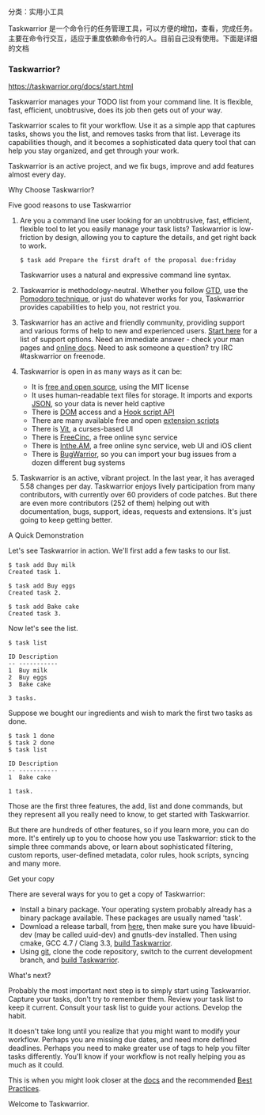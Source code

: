 分类：实用小工具

Taskwarrior 是一个命令行的任务管理工具，可以方便的增加，查看，完成任务。主要在命令行交互，适应于重度依赖命令行的人。目前自己没有使用。下面是详细的文档

### Taskwarrior?

https://taskwarrior.org/docs/start.html

Taskwarrior manages your TODO list from your command line. It is flexible, fast, efficient, unobtrusive, does its job then gets out of your way.

Taskwarrior scales to fit your workflow. Use it as a simple app that captures tasks, shows you the list, and removes tasks from that list. Leverage its capabilities though, and it becomes a sophisticated data query tool that can help you stay organized, and get through your work.

Taskwarrior is an active project, and we fix bugs, improve and add features almost every day.

Why Choose Taskwarrior?

Five good reasons to use Taskwarrior

1. Are you a command line user looking for an unobtrusive, fast, efficient, flexible tool to let you easily manage your task lists? Taskwarrior is low-friction by design, allowing you to capture the details, and get right back to work.

   ```
   $ task add Prepare the first draft of the proposal due:friday
   ```

   Taskwarrior uses a natural and expressive command line syntax.

2. Taskwarrior is methodology-neutral. Whether you follow [GTD](http://gettingthingsdone.com/), use the [Pomodoro technique](http://pomodorotechnique.com/), or just do whatever works for you, Taskwarrior provides capabilities to help you, not restrict you.

   

3. Taskwarrior has an active and friendly community, providing support and various forms of help to new and experienced users. [Start here](https://taskwarrior.org/support) for a list of support options. Need an immediate answer - check your man pages and [online docs](https://taskwarrior.org/docs). Need to ask someone a question? try IRC #taskwarrior on freenode.

   

4. Taskwarrior is open in as many ways as it can be:

   - It is [free and open source](https://github.com/GothenburgBitFactory/taskwarrior), using the MIT license
   - It uses human-readable text files for storage. It imports and exports [JSON](https://taskwarrior.org/docs/design/task.html), so your data is never held captive
   - There is [DOM](https://taskwarrior.org/docs/dom.html) access and a [Hook script API](https://taskwarrior.org/docs/hooks.html)
   - There are many available free and open [extension scripts](https://taskwarrior.org/tools)
   - There is [Vit](https://gothenburgbitfactory.org/projects/vit.html), a curses-based UI
   - There is [FreeCinc](https://freecinc.com/), a free online sync service
   - There is [Inthe.AM](https://inthe.am/about), a free online sync service, web UI and iOS client
   - There is [BugWarrior](https://github.com/ralphbean/bugwarrior), so you can import your bug issues from a dozen different bug systems

5. Taskwarrior is an active, vibrant project. In the last year, it has averaged 5.58 changes per day. Taskwarrior enjoys lively participation from many contributors, with currently over 60 providers of code patches. But there are even more contributors (252 of them) helping out with documentation, bugs, support, ideas, requests and extensions. It's just going to keep getting better.

   

A Quick Demonstration

Let's see Taskwarrior in action. We'll first add a few tasks to our list.

```
$ task add Buy milk
Created task 1.

$ task add Buy eggs
Created task 2.

$ task add Bake cake
Created task 3.
```

Now let's see the list.

```
$ task list

ID Description
-- -----------
1  Buy milk
2  Buy eggs
3  Bake cake

3 tasks.
```

Suppose we bought our ingredients and wish to mark the first two tasks as done.

```
$ task 1 done
$ task 2 done
$ task list

ID Description
-- -----------
1  Bake cake

1 task.
```

Those are the first three features, the add, list and done commands, but they represent all you really need to know, to get started with Taskwarrior.

But there are hundreds of other features, so if you learn more, you can do more. It's entirely up to you to choose how you use Taskwarrior: stick to the simple three commands above, or learn about sophisticated filtering, custom reports, user-defined metadata, color rules, hook scripts, syncing and many more.

Get your copy

There are several ways for you to get a copy of Taskwarrior:

- Install a binary package. Your operating system probably already has a binary package available. These packages are usually named 'task'.
- Download a release tarball, from [here](https://taskwarrior.org/download), then make sure you have libuuid-dev (may be called uuid-dev) and gnutls-dev installed. Then using cmake, GCC 4.7 / Clang 3.3, [build Taskwarrior](https://taskwarrior.org/docs/build.html).
- Using [git](http://git-scm.com/), clone the code repository, switch to the current development branch, and [build Taskwarrior](https://taskwarrior.org/docs/build.html).

What's next?

Probably the most important next step is to simply start using Taskwarrior. Capture your tasks, don't try to remember them. Review your task list to keep it current. Consult your task list to guide your actions. Develop the habit.

It doesn't take long until you realize that you might want to modify your workflow. Perhaps you are missing due dates, and need more defined deadlines. Perhaps you need to make greater use of tags to help you filter tasks differently. You'll know if your workflow is not really helping you as much as it could.

This is when you might look closer at the [docs](https://taskwarrior.org/docs) and the recommended [Best Practices](https://taskwarrior.org/docs/best-practices.html).

Welcome to Taskwarrior.
